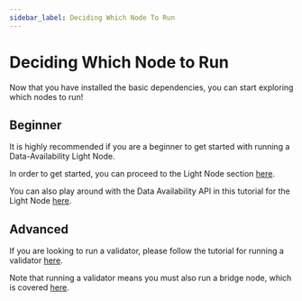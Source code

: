 ```yaml
---
sidebar_label: Deciding Which Node To Run
---
```


# Deciding Which Node to Run

Now that you have installed the basic dependencies,
you can start exploring which nodes to run!

## Beginner

It is highly recommended if you are a beginner to
get started with running a Data-Availability Light Node.

In order to get started, you can proceed to the
Light Node section [here](./light-node.mdx).

You can also play around with the Data Availability API
in this tutorial for the Light Node [here](../developers/node-tutorial.mdx).

## Advanced

If you are looking to run a validator, please follow the tutorial
for running a validator [here](./validator-node).

Note that running a validator means you must also run a bridge node,
which is covered [here](./bridge-node.mdx).

